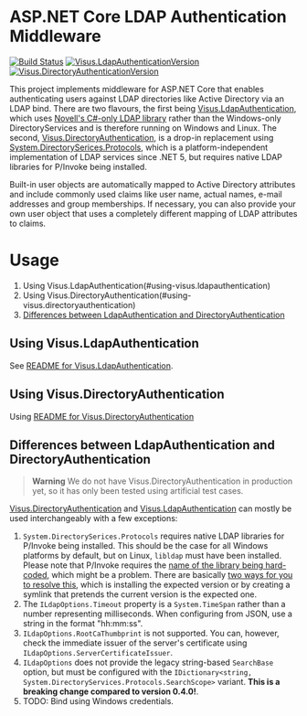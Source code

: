 # ASP.NET Core LDAP Authentication Middleware

[![Build Status](https://visualisierungsinstitut.visualstudio.com/Visus.LdapAuthentication/_apis/build/status/UniStuttgart-VISUS.Visus.LdapAuthentication?branchName=main)](https://visualisierungsinstitut.visualstudio.com/Visus.LdapAuthentication/_build/latest?definitionId=6&branchName=main)
[![Visus.LdapAuthenticationVersion](https://buildstats.info/nuget/Visus.LdapAuthentication)](https://www.nuget.org/packages/Visus.LdapAuthentication)
[![Visus.DirectoryAuthenticationVersion](https://buildstats.info/nuget/Visus.DirectoryAuthentication)](https://www.nuget.org/packages/Visus.DirectoryAuthentication)

This project implements middleware for ASP.NET Core that enables authenticating users against LDAP directories like Active Directory via an LDAP bind. There are two flavours, the first being [Visus.LdapAuthentication](Visus.LdapAuthentication/README.md), which uses [Novell's C#-only LDAP library](https://github.com/dsbenghe/Novell.Directory.Ldap.NETStandard) rather than the Windows-only DirectoryServices and is therefore running on Windows and Linux. The second, [Visus.DirectoryAuthentication](Visus.DirectoryAuthentication/README.md), is a drop-in replacement using [System.DirectorySerices.Protocols](https://learn.microsoft.com/en-gb/dotnet/api/system.directoryservices.protocols), which is a platform-independent implementation of LDAP services since .NET 5, but requires native LDAP libraries for P/Invoke being installed.

Built-in user objects are automatically mapped to Active Directory attributes and include commonly used claims like user name, actual names, e-mail addresses and group memberships. If necessary, you can also provide your own user object that uses a completely different mapping of LDAP attributes to claims.


# Usage
1. Using Visus.LdapAuthentication(#using-visus.ldapauthentication)
1. Using Visus.DirectoryAuthentication(#using-visus.directoryauthentication)
1. [Differences between LdapAuthentication and DirectoryAuthentication](#differences-between-ldapauthentication-and-directoryauthentication)

## Using Visus.LdapAuthentication
See [README for Visus.LdapAuthentication](Visus.LdapAuthentication/README.md).

## Using Visus.DirectoryAuthentication
Using [README for Visus.DirectoryAuthentication](Visus.DirectoryAuthentication/README.md)

## Differences between LdapAuthentication and DirectoryAuthentication
> **Warning**
> We do not have Visus.DirectoryAuthentication in production yet, so it has only been tested using artificial test cases.

[Visus.DirectoryAuthentication](Visus.DirectoryAuthentication) and [Visus.LdapAuthentication](Visus.LdapAuthentication) can mostly be used interchangeably with a few exceptions:
1. `System.DirectorySerices.Protocols` requires native LDAP libraries for P/Invoke being installed. This should be the case for all Windows platforms by default, but on Linux, `libldap` must have been installed. Please note that P/Invoke requires the [name of the library being hard-coded](https://github.com/dotnet/runtime/issues/69456), which might be a problem. There are basically [two ways for you to resolve this](https://decovar.dev/blog/2022/06/16/dotnet-ldap-authentication/#platform-specific-dependencies), which is installing the expected version or by creating a symlink that pretends the current version is the expected one.
1. The `ILdapOptions.Timeout` property is a `System.TimeSpan` rather than a number representing milliseconds. When configuring from JSON, use a string in the format "hh:mm:ss".
1. `ILdapOptions.RootCaThumbprint` is not supported. You can, however, check the immediate issuer of the server's certificate using `ILdapOptions.ServerCertificateIssuer`.
1. `ILdapOptions` does not provide the legacy string-based `SearchBase` option, but must be configured with the `IDictionary<string, System.DirectoryServices.Protocols.SearchScope>` variant. **This is a breaking change compared to version 0.4.0!**.
1. TODO: Bind using Windows credentials.
